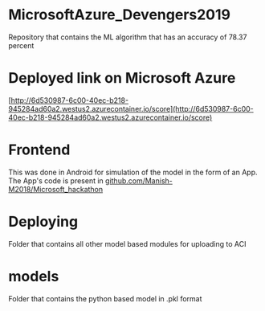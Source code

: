 # MicrosoftAzure_Devengers2019
Repository that contains the ML algorithm that has an accuracy of 78.37 percent

# Deployed link on Microsoft Azure
[http://6d530987-6c00-40ec-b218-945284ad60a2.westus2.azurecontainer.io/score](http://6d530987-6c00-40ec-b218-945284ad60a2.westus2.azurecontainer.io/score)

# Frontend 
This was done in Android for simulation of the model in the form of an App. The App's code is present in  [github.com/Manish-M2018/Microsoft_hackathon](github.com/Manish-M2018/Microsoft_hackathon)


# Deploying 
Folder that contains all other model based modules for uploading to ACI

# models
Folder that contains the python based model in .pkl format
